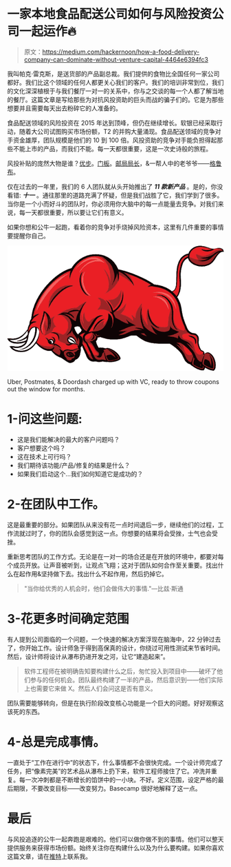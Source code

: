 # 一家本地食品配送公司如何与风险投资公司一起运作🔥

> 原文：<https://medium.com/hackernoon/how-a-food-delivery-company-can-dominate-without-venture-capital-4464e6394fc3>

我叫帕克·雷克斯，是送货部的产品副总裁。我们提供的食物比全国任何一家公司都好。我们比这个领域的任何人都更关心我们的客户。我们的培训非常到位，我们的文化深深植根于与我们餐厅一对一的关系中，你与之交谈的每一个人都了解当地的餐厅。这篇文章是写给那些为对抗风投资助的巨头而战的骗子们的。它是为那些想要并且需要每天出去粉碎它的人准备的。

食品配送领域的风险投资在 2015 年达到顶峰，但仍在继续增长。软银已经采取行动，随着大公司试图购买市场份额，T2 的并购大量涌现。食品配送领域的竞争对手资金雄厚，团队规模是他们的 10 到 100 倍。风投资助的竞争对手能负担得起那些不能上市的产品，而我们不能。每一天都很重要，这是一次史诗般的旅程。

风投补贴的庞然大物是谁？[优步](https://www.crunchbase.com/organization/uber#section-locked-charts)。[门板](https://www.crunchbase.com/organization/doordash)。[邮局局长](https://www.crunchbase.com/organization/postmates)，&一帮人中的老爷爷——[格鲁布](https://www.crunchbase.com/organization/grubhub)。

仅在过去的一年里，我们的 6 人团队就从头开始推出了 ***11 款新产品*** 。是的，你没看错: ***十一*** 。通往那里的道路充满了怀疑，但是我们战胜了它，我们学到了很多。当你是一个小而好斗的团队时，你必须用你大脑中的每一点能量去竞争。对我们来说，每一天都很重要，所以要让它们有意义。

如果你想和公牛一起跑，看着你的竞争对手烧掉风险资本，这里有几件重要的事情要提醒你自己。

![](img/f1bce12e01993feae3fc409d1c31901d.png)

Uber, Postmates, & Doordash charged up with VC, ready to throw coupons out the window for months.

# 1-问这些问题:

*   这是我们能解决的最大的客户问题吗？
*   客户想要这个吗？
*   这在技术上可行吗？
*   我们期待该功能/产品/修复的结果是什么？
*   如果我们启动这个…我们如何知道它是成功的？

# 2-在团队中工作。

这是最重要的部分。如果团队从来没有花一点时间退后一步，继续他们的过程，工作流就过时了，你的团队会感觉到这一点。你想要的结果将会受挫，士气也会受挫。

重新思考团队的工作方式。无论是在一对一的场合还是在开放的环境中，都要对每个成员开放。让声音被听到，让观点飞翔；这对于团队如何合作至关重要。找出什么在起作用&坚持做下去。找出什么不起作用，然后扔掉它。

> "当你给优秀的人机会时，他们会做伟大的事情."—比兹·斯通

# 3-花更多时间确定范围

有人提到公司面临的一个问题，一个快速的解决方案浮现在脑海中，22 分钟过去了，你开始工作。设计师急于得到高保真的设计，你绕过可用性测试来节省时间。然后，设计师将设计从瀑布扔进开发之河，让它“建造起来”。

> 软件工程师在被明确告知要构建什么之后，匆忙投入到项目中——破坏了他们参与的任何机会。团队最终构建了一半的产品，然后意识到——他们实际上也需要它来做 X。然后人们会问这是否有意义。

团队需要能够转向，但是在执行阶段改变核心功能是一个巨大的问题。好好观察这该死的东西。

# 4-总是完成事情。

一直处于“工作在进行中”的状态下，什么事情都不会很快完成。一个设计师完成了任务，把“像素完美”的艺术品从瀑布上扔下来，软件工程师接住了它。冲洗并重复。每一次冲刺都是不断增长的馅饼中的一小块。不好。定义范围，设定严格的最后期限，不要改变目标——改变努力。Basecamp 很好地解释了这一点。

# 最后

与风投追逐的公牛一起奔跑是艰难的。他们可以做你做不到的事情。他们可以整天提供服务来获得市场份额。始终关注你在构建什么以及为什么要构建。如果你喜欢这篇文章，请在[推特](http://twitter.com/parkerrex)上联系我。